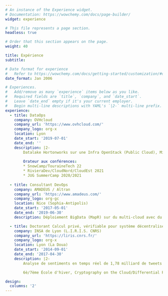 ```yaml
---
# An instance of the Experience widget.
# Documentation: https://wowchemy.com/docs/page-builder/
widget: experience

# This file represents a page section.
headless: true

# Order that this section appears on the page.
weight: 40

title: Expérience
subtitle:

# Date format for experience
#   Refer to https://wowchemy.com/docs/getting-started/customization/#datetime-options
date_format: Jan 2006

# Experiences.
#   Add/remove as many `experience` items below as you like.
#   Required fields are `title`, `company`, and `date_start`.
#   Leave `date_end` empty if it's your current employer.
#   Begin multi-line descriptions with YAML's `|2-` multi-line prefix.
experience:
  - title: DataOps
    company: OVHcloud
    company_url: 'https://www.ovhcloud.com/'
    company_logo: org-x
    location: Lyon
    date_start: '2019-07-01'
    date_end: ''
    description: |2-
        Datalake Hortonworks sur une Infra OpenStack (Public Cloud), Migration du Legacy, Processus ITIL, Automatisation et Industrialisation
        
        Orateur aux conférences:
        * SnowCamp/TouraineTech 22
        * RivieraDev/CloudNord/CloudEst 2021
        * JUG SummerCamp 2020/2021
        
  - title: Consultant DevOps
    company: AMADEUS / Altran
    company_url: 'https://www.amadeus.com/'
    company_logo: org-gc
    location: Nice (Sophia-Antipolis)
    date_start: '2017-05-01'
    date_end: '2019-06-30'
    description: Déploiement BigData (MapR) sur du multi-cloud avec du CI/CD ainsi Terraform/Vault, suivant 12 factor & les principees ITIL. Migration MapR 3 à 5, de Puppet vers Ansible

  - title: Doctorant Calcul privé, vérifiable pour système décentralisé
    company: INSA de Lyon (L.I.R.I.S. CNRS)
    company_url: 'https://liris.cnrs.fr/'
    company_logo: org-x
    location: Lyon (La Doua)
    date_start: '2014-09-01'
    date_end: '2017-04-30'
    description: |2-
        Analyse de sentiments en temps réel de 1,78 milliard de tweets (48h) pendant les débats Trump-Clinton avec la mise à l'échelle automatique, infra multi-cloud (Vert.X/Kubernetes/AWS/GCP/Azure)

        6è/7ème École d'hiver, Cryptography on the Cloud/Differential Privacy, BIU Tel Aviv/Israel

design:
  columns: '2'
---
```

